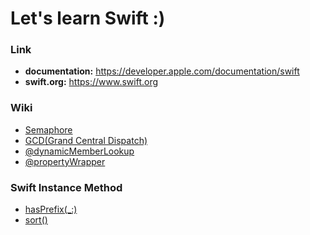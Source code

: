 # Let's learn Swift :)

### Link
- **documentation:** https://developer.apple.com/documentation/swift
- **swift.org:** https://www.swift.org

### Wiki
- <a href="https://github.com/kyeoeol/swift-learning/wiki/Semaphore">Semaphore</a>
- <a href="https://github.com/kyeoeol/swift-learning/wiki/GCD(Grand-Central-Dispatch)">GCD(Grand Central Dispatch)</a>
- <a href="https://github.com/kyeoeol/swift-learning/wiki/@dynamicMemberLookup">@dynamicMemberLookup</a>
- <a href="https://github.com/kyeoeol/swift-learning/wiki/@propertyWrapper">@propertyWrapper</a>

### Swift Instance Method
- <a href="https://github.com/kyeoeol/swift-learning/wiki/hasPrefix(_:)">hasPrefix(_:)</a>
- <a href="https://github.com/kyeoeol/swift-learning/wiki/sort()">sort()</a>
